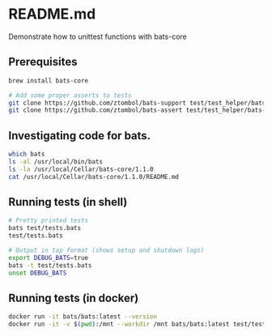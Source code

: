 # README.md
Demonstrate how to unittest functions with bats-core

## Prerequisites
```sh
brew install bats-core

# Add some proper asserts to tests
git clone https://github.com/ztombol/bats-support test/test_helper/bats-support
git clone https://github.com/ztombol/bats-assert test/test_helper/bats-assert  
```

## Investigating code for bats. 
```sh
which bats
ls -al /usr/local/bin/bats   
ls -la /usr/local/Cellar/bats-core/1.1.0
cat /usr/local/Cellar/bats-core/1.1.0/README.md   
```

## Running tests (in shell)
```sh
# Pretty printed tests
bats test/tests.bats 
test/tests.bats 

# Output in tap format (shows setup and shutdown logs)
export DEBUG_BATS=true  
bats -t test/tests.bats 
unset DEBUG_BATS
```

## Running tests (in docker)
```sh
docker run -it bats/bats:latest --version
docker run -it -v $(pwd):/mnt --workdir /mnt bats/bats:latest test/tests.bats         
```
